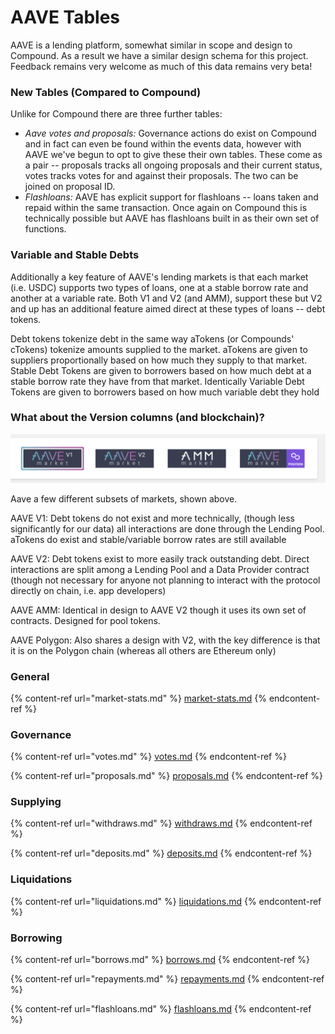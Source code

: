# AAVE Tables

AAVE is a lending platform, somewhat similar in scope and design to Compound. As a result we have a similar design schema for this project. Feedback remains very welcome as much of this data remains very beta!

### New Tables (Compared to Compound)

Unlike for Compound there are three further tables:

* _Aave votes and proposals:_ Governance actions do exist on Compound and in fact can even be found within the events data, however with AAVE we've begun to opt to give these their own tables. These come as a pair -- proposals tracks all ongoing proposals and their current status, votes tracks votes for and against their proposals. The two can be joined on proposal ID.
* _Flashloans:_ AAVE has explicit support for flashloans -- loans taken and repaid within the same transaction. Once again on Compound this is technically possible but AAVE has flashloans built in as their own set of functions.

### Variable and Stable Debts

Additionally a key feature of AAVE's lending markets is that each market (i.e. USDC) supports two types of loans, one at a stable borrow rate and another at a variable rate. Both V1 and V2 (and AMM), support these but V2 and up has an additional feature aimed direct at these types of loans -- debt tokens.

Debt tokens tokenize debt in the same way aTokens (or Compounds' cTokens) tokenize amounts supplied to the market. aTokens are given to suppliers proportionally based on how much they supply to that market. Stable Debt Tokens are given to borrowers based on how much debt at a stable borrow rate they have from that market. Identically Variable Debt Tokens are given to borrowers based on how much variable debt they hold

### What about the Version columns (and blockchain)?

![](<../../../../.gitbook/assets/Screen Shot 2021-08-16 at 3.22.45 PM.png>)

Aave a few different subsets of markets, shown above.&#x20;

AAVE V1: Debt tokens do not exist and more technically, (though less significantly for our data) all interactions are done through the Lending Pool. aTokens do exist and stable/variable borrow rates are still available

AAVE V2: Debt tokens exist to more easily track outstanding debt. Direct interactions are split among a Lending Pool and a Data Provider contract (though not necessary for anyone not planning to interact with the protocol directly on chain, i.e. app developers)

AAVE AMM: Identical in design to AAVE V2 though it uses its own set of contracts. Designed for pool tokens.

AAVE Polygon: Also shares a design with V2, with the key difference is that it is on the Polygon chain (whereas all others are Ethereum only)

### General

{% content-ref url="market-stats.md" %}
[market-stats.md](market-stats.md)
{% endcontent-ref %}

### Governance

{% content-ref url="votes.md" %}
[votes.md](votes.md)
{% endcontent-ref %}

{% content-ref url="proposals.md" %}
[proposals.md](proposals.md)
{% endcontent-ref %}

### Supplying

{% content-ref url="withdraws.md" %}
[withdraws.md](withdraws.md)
{% endcontent-ref %}

{% content-ref url="deposits.md" %}
[deposits.md](deposits.md)
{% endcontent-ref %}

### Liquidations

{% content-ref url="liquidations.md" %}
[liquidations.md](liquidations.md)
{% endcontent-ref %}

### Borrowing

{% content-ref url="borrows.md" %}
[borrows.md](borrows.md)
{% endcontent-ref %}

{% content-ref url="repayments.md" %}
[repayments.md](repayments.md)
{% endcontent-ref %}

{% content-ref url="flashloans.md" %}
[flashloans.md](flashloans.md)
{% endcontent-ref %}

